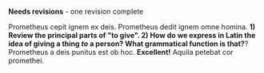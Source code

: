 **Needs revisions** - one revision complete

Prometheus cepit ignem ex deis. 
Prometheus dedit ignem omne homina. **1) Review the principal parts of "to give".  2) How do we express in Latin the idea of giving a thing *to* a person?  What grammatical function is that?**? 
Prometheus a deis punitus est ob hoc. **Excellent!**
Aquila petebat cor promethei.  
